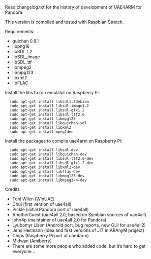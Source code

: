 Read changelog.txt for the history of development of UAE4ARM for Pandora. 

This version is compiled and tested with Raspbian Stretch.

Requirements:
 - guichan 0.8.1
 - libpng16
 - libSDL 1.2
 - libSDL_image
 - libSDL_ttf
 - libmpeg2
 - libmpg123
 - libxml2
 - libFLAC

Install the libs to run emulator on Raspberry Pi:

      sudo apt-get install libsdl1.2debian
      sudo apt-get install libsdl-image1.2
      sudo apt-get install libsdl-gfx1.2
      sudo apt-get install libsdl-ttf2.0
      sudo apt-get install libmpg123
      sudo apt-get install libguichan-sdl
      sudo apt-get install libxml2
      sudo apt-get install mpeg2dec

Install the packages to compile uae4arm on Raspberry Pi:

      sudo apt-get install libsdl-dev
      sudo apt-get install libguichan-dev
      sudo apt-get install libsdl-ttf2.0-dev
      sudo apt-get install libsdl-gfx1.2-dev
      sudo apt-get install libxml2-dev
      sudo apt-get install libflac-dev
      sudo apt-get install libmpg123-dev
      sudo apt-get install libmpeg2-4-dev

Credits
 - Toni Wilen (WinUAE)
 - Chui (first version of uae4all)
 - Pickle (initial Pandora port of uae4all)
 - AnotherGuest (uae4all 2.0, based on Symbian sources of uae4all)
 - john4p (maintainer of uae4all 2.0 for Pandora)
 - Lyubomyr Lisen (Android port, bug reports, new GUI for uae4all2)
 - Jens Heitmann (idea and first versions of JIT in ARAnyM project)
 - Chips (Raspberry Pi port of uae4arm)
 - Midwan (Amiberry)
 - There are some more people who added code, but it’s hard to get everyone…
 
